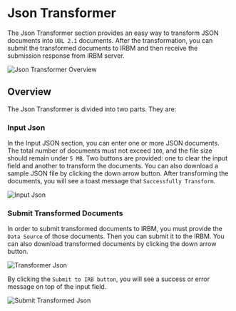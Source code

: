 # Json Transformer

The Json Transformer section provides an easy way to transform JSON documents into `UBL 2.1` documents. After the transformation, you can submit the transformed documents to IRBM and then receive the submission response from IRBM server.


![Json Transformer Overview](../_media/jsonTransformer1.png)


## Overview

The Json Transformer is divided into two parts. They are:


### Input Json 

In the Input JSON section, you can enter one or more JSON documents. The total number of documents must not exceed `100`, and the file size should remain under `5 MB`. Two buttons are provided: one to clear the input field and another to transform the documents. You can also download a sample JSON file by clicking the down arrow button. After transforming the documents, you will see a toast message that `Successfully Transform`. 

![Input Json](../_media/jsonTransformer2.png)


### Submit Transformed Documents

In order to submit transformed documents to IRBM, you must provide the `Data Source` of those documents. Then you can submit it to the IRBM. You can also download transformed documents by clicking the down arrow button. 

![Transformer Json](../_media/jsonTransformer3.png)

By clicking the `Submit to IRB button`, you will see a success or error message on top of the input field.

![Submit Transformed Json](../_media/jsonTransformer4.png)